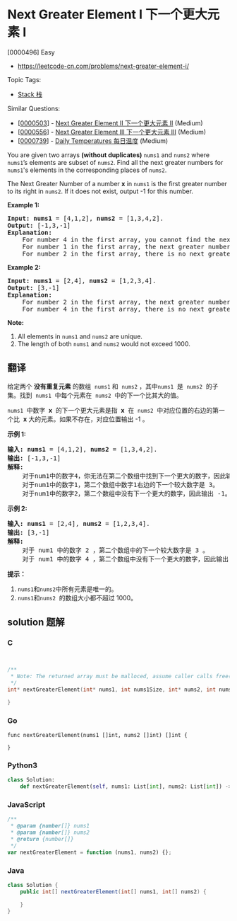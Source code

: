 # Next Greater Element I 下一个更大元素 I

[0000496] Easy

- https://leetcode-cn.com/problems/next-greater-element-i/

Topic Tags:

- [Stack 栈](https://leetcode-cn.com/tag/stack/)

Similar Questions:

- [[0000503](https://leetcode-cn.com/problems/next-greater-element-ii/)] - [Next Greater Element II 下一个更大元素 II](./0000503.next-greater-element-ii.md) (Medium)
- [[0000556](https://leetcode-cn.com/problems/next-greater-element-iii/)] - [Next Greater Element III 下一个更大元素 III](./0000556.next-greater-element-iii.md) (Medium)
- [[0000739](https://leetcode-cn.com/problems/daily-temperatures/)] - [Daily Temperatures 每日温度](./0000739.daily-temperatures.md) (Medium)

You are given two arrays **(without duplicates)** `nums1` and `nums2` where `nums1`’s elements are subset of `nums2`. Find all the next greater numbers for `nums1`'s elements in the corresponding places of `nums2`.

The Next Greater Number of a number **x** in `nums1` is the first greater number to its right in `nums2`. If it does not exist, output -1 for this number.

**Example 1:**

<pre><b>Input:</b> <b>nums1</b> = [4,1,2], <b>nums2</b> = [1,3,4,2].
<b>Output:</b> [-1,3,-1]
<b>Explanation:</b>
    For number 4 in the first array, you cannot find the next greater number for it in the second array, so output -1.
    For number 1 in the first array, the next greater number for it in the second array is 3.
    For number 2 in the first array, there is no next greater number for it in the second array, so output -1.
</pre>

**Example 2:**

<pre><b>Input:</b> <b>nums1</b> = [2,4], <b>nums2</b> = [1,2,3,4].
<b>Output:</b> [3,-1]
<b>Explanation:</b>
    For number 2 in the first array, the next greater number for it in the second array is 3.
    For number 4 in the first array, there is no next greater number for it in the second array, so output -1.
</pre>

**Note:**

1.  All elements in `nums1` and `nums2` are unique.
2.  The length of both `nums1` and `nums2` would not exceed 1000.

## 翻译

给定两个 **没有重复元素** 的数组  `nums1` 和  `nums2` ，其中`nums1`  是  `nums2`  的子集。找到  `nums1`  中每个元素在  `nums2`  中的下一个比其大的值。

`nums1`  中数字  **x**  的下一个更大元素是指  **x**  在  `nums2`  中对应位置的右边的第一个比  **x** 大的元素。如果不存在，对应位置输出 -1 。

**示例 1:**

<pre><strong>输入:</strong> <strong>nums1</strong> = [4,1,2], <strong>nums2</strong> = [1,3,4,2].
<strong>输出:</strong> [-1,3,-1]
<strong>解释:</strong>
    对于num1中的数字4，你无法在第二个数组中找到下一个更大的数字，因此输出 -1。
    对于num1中的数字1，第二个数组中数字1右边的下一个较大数字是 3。
    对于num1中的数字2，第二个数组中没有下一个更大的数字，因此输出 -1。</pre>

**示例 2:**

<pre><strong>输入:</strong> <strong>nums1</strong> = [2,4], <strong>nums2</strong> = [1,2,3,4].
<strong>输出:</strong> [3,-1]
<strong>解释:</strong>
&nbsp;   对于 num1 中的数字 2 ，第二个数组中的下一个较大数字是 3 。
    对于 num1 中的数字 4 ，第二个数组中没有下一个更大的数字，因此输出 -1 。
</pre>

**提示：**

1.  `nums1`和`nums2`中所有元素是唯一的。
2.  `nums1`和`nums2`  的数组大小都不超过 1000。

## solution 题解

### C

```c


/**
 * Note: The returned array must be malloced, assume caller calls free().
 */
int* nextGreaterElement(int* nums1, int nums1Size, int* nums2, int nums2Size, int* returnSize){

}


```

### Go

```golang
func nextGreaterElement(nums1 []int, nums2 []int) []int {

}
```

### Python3

```python
class Solution:
    def nextGreaterElement(self, nums1: List[int], nums2: List[int]) -> List[int]:

```

### JavaScript

```javascript
/**
 * @param {number[]} nums1
 * @param {number[]} nums2
 * @return {number[]}
 */
var nextGreaterElement = function (nums1, nums2) {};
```

### Java

```java
class Solution {
    public int[] nextGreaterElement(int[] nums1, int[] nums2) {

    }
}
```
